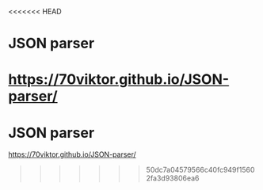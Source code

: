 <<<<<<< HEAD
# JSON parser
https://70viktor.github.io/JSON-parser/
=======
# JSON parser
https://70viktor.github.io/JSON-parser/
>>>>>>> 50dc7a04579566c40fc949f15602fa3d93806ea6
